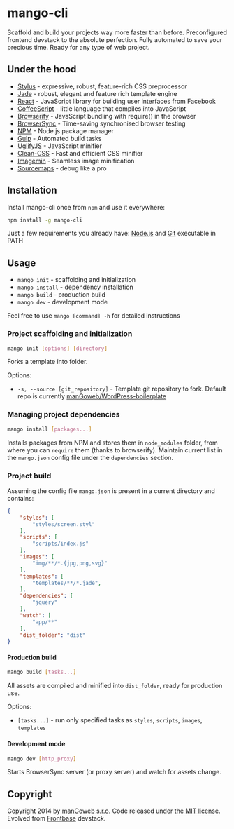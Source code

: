 mango-cli
=========

Scaffold and build your projects way more faster than before. Preconfigured frontend devstack to the absolute perfection. Fully automated to save your precious time. Ready for any type of web project.

## Under the hood

* [Stylus](http://learnboost.github.io/stylus) - expressive, robust, feature-rich CSS preprocessor
* [Jade](http://jade-lang.com) - robust, elegant and feature rich template engine
* [React](http://facebook.github.io/react) - JavaScript library for building user interfaces from Facebook
* [CoffeeScript](http://coffeescript.org) - little language that compiles into JavaScript
* [Browserify](http://browserify.org) - JavaScript bundling with require() in the browser
* [BrowserSync](http://www.browsersync.io) - Time-saving synchronised browser testing
* [NPM](https://www.npmjs.org) - Node.js package manager
* [Gulp](http://gulpjs.com/) - Automated build tasks
* [UglifyJS](http://lisperator.net/uglifyjs) - JavaScript minifier
* [Clean-CSS](https://github.com/jakubpawlowicz/clean-css) - Fast and efficient CSS minifier
* [Imagemin](https://github.com/imagemin/imagemin) - Seamless image minification
* [Sourcemaps](https://github.com/floridoo/gulp-sourcemaps) - debug like a pro


## Installation

Install mango-cli once from `npm` and use it everywhere:

```sh
npm install -g mango-cli
```

Just a few requirements you already have: [Node.js](http://nodejs.org) and [Git](http://git-scm.com) executable in PATH


## Usage

* `mango init` - scaffolding and initialization
* `mango install` - dependency installation
* `mango build` - production build
* `mango dev` - development mode

Feel free to use `mango [command] -h` for detailed instructions


### Project scaffolding and initialization

```sh
mango init [options] [directory]
```

Forks a template into folder.

Options:
* `-s, --source [git_repository]` - Template git repository to fork. Default repo is currently [manGoweb/WordPress-boilerplate](https://github.com/manGoweb/WordPress-boilerplate)


### Managing project dependencies

```sh
mango install [packages...]
```

Installs packages from NPM and stores them in `node_modules` folder, from where you can `require` them (thanks to browserify).
Maintain current list in the `mango.json` config file under the `dependencies` section.


### Project build

Assuming the config file `mango.json` is present in a current directory and contains:

```json
{
	"styles": [
		"styles/screen.styl"
	],
	"scripts": [
		"scripts/index.js"
	],
	"images": [
		"img/**/*.{jpg,png,svg}"
	],
	"templates": [
		"templates/**/*.jade",
	],
	"dependencies": [
		"jquery"
	],
	"watch": [
		"app/**"
	],
	"dist_folder": "dist"
}
```


#### Production build

```sh
mango build [tasks...]
```

All assets are compiled and minified into `dist_folder`, ready for production use.

Options:
* `[tasks...]` - run only specified tasks as `styles`, `scripts`, `images`, `templates`


#### Development mode

```sh
mango dev [http_proxy]
```

Starts BrowserSync server (or proxy server) and watch for assets change.



## Copyright

Copyright 2014 by [manGoweb s.r.o.](http://www.mangoweb.cz) Code released under [the MIT license](LICENSE). Evolved from [Frontbase](http://frontbase.org) devstack.
